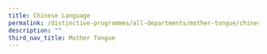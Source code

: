 ```yaml
---
title: Chinese Language
permalink: /distinctive-programmes/all-departments/mother-tongue/chinese-language/
description: ""
third_nav_title: Mother Tongue
---
```

